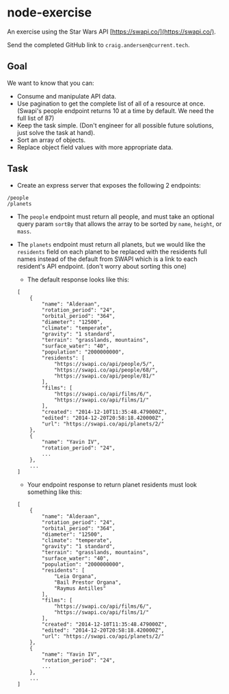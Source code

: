 # node-exercise
An exercise using the Star Wars API [https://swapi.co/](https://swapi.co/).

Send the completed GitHub link to `craig.andersen@current.tech`.

## Goal
We want to know that you can: 

* Consume and manipulate API data.
* Use pagination to get the complete list of all of a resource at once.  (Swapi's people endpoint returns 10 at a time by default.  We need the full list of 87)
* Keep the task simple.  (Don't engineer for all possible future solutions, just solve the task at hand).
* Sort an array of objects.
* Replace object field values with more appropriate data.

## Task
* Create an express server that exposes the following 2 endpoints:

```
/people
/planets
```
*  The `people` endpoint must return all people, and must take an optional query param `sortBy` that allows the array to be sorted by `name`, `height`, or `mass`.
 
*  The `planets` endpoint must return all planets, but we would like the `residents` field on each planet to be replaced with the residents full names instead of the default from SWAPI which is a link to each resident's API endpoint. (don't worry about sorting this one)
    * The default response looks like this:
    ```
	[
		{
			"name": "Alderaan",
			"rotation_period": "24",
			"orbital_period": "364",
			"diameter": "12500",
			"climate": "temperate",
			"gravity": "1 standard",
			"terrain": "grasslands, mountains",
			"surface_water": "40",
			"population": "2000000000",
			"residents": [
				"https://swapi.co/api/people/5/",
				"https://swapi.co/api/people/68/",
				"https://swapi.co/api/people/81/"
			],
			"films": [
				"https://swapi.co/api/films/6/",
				"https://swapi.co/api/films/1/"
			],
			"created": "2014-12-10T11:35:48.479000Z",
			"edited": "2014-12-20T20:58:18.420000Z",
			"url": "https://swapi.co/api/planets/2/"
		},
		{
			"name": "Yavin IV",
			"rotation_period": "24",
			...
		},
		...
	]
    ```
    * Your endpoint response to return planet residents must look something like this:
    ```
	[
		{
			"name": "Alderaan",
			"rotation_period": "24",
			"orbital_period": "364",
			"diameter": "12500",
			"climate": "temperate",
			"gravity": "1 standard",
			"terrain": "grasslands, mountains",
			"surface_water": "40",
			"population": "2000000000",
			"residents": [
				"Leia Organa",
				"Bail Prestor Organa",
				"Raymus Antilles"
			],
			"films": [
				"https://swapi.co/api/films/6/",
				"https://swapi.co/api/films/1/"
			],
			"created": "2014-12-10T11:35:48.479000Z",
			"edited": "2014-12-20T20:58:18.420000Z",
			"url": "https://swapi.co/api/planets/2/"
		},
		{
			"name": "Yavin IV",
			"rotation_period": "24",
			...
		},
		...
	]
    ```

